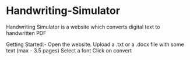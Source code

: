 # Handwriting-Simulator

Handwriting Simulator is a website which converts digital text to handwritten PDF


Getting Started:-
Open the website.
Upload a .txt or a .docx file with some text (max - 3.5 pages)
Select a font
Click on convert
